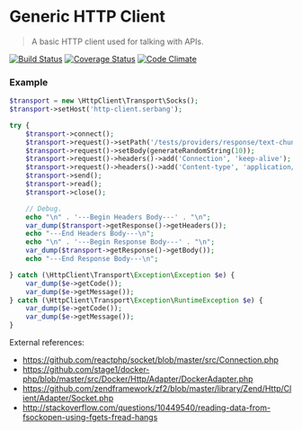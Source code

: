Generic HTTP Client
===================
> A basic HTTP client used for talking with APIs.

[![Build Status](https://travis-ci.org/serbanghita/http-client.svg?branch=master)](https://travis-ci.org/serbanghita/http-client)
[![Coverage Status](https://coveralls.io/repos/serbanghita/http-client/badge.png)](https://coveralls.io/r/serbanghita/http-client)
[![Code Climate](https://codeclimate.com/github/serbanghita/http-client/badges/gpa.svg)](https://codeclimate.com/github/serbanghita/http-client)

### Example

```php
$transport = new \HttpClient\Transport\Socks();
$transport->setHost('http-client.serbang');

try {
    $transport->connect();
    $transport->request()->setPath('/tests/providers/response/text-chunked.php');
    $transport->request()->setBody(generateRandomString(10));
    $transport->request()->headers()->add('Connection', 'keep-alive');
    $transport->request()->headers()->add('Content-type', 'application/json');
    $transport->send();
    $transport->read();
    $transport->close();

    // Debug.
    echo "\n" . '---Begin Headers Body---' . "\n";
    var_dump($transport->getResponse()->getHeaders());
    echo "---End Headers Body---\n";
    echo "\n" . '---Begin Response Body---' . "\n";
    var_dump($transport->getResponse()->getBody());
    echo "---End Response Body---\n";

} catch (\HttpClient\Transport\Exception\Exception $e) {
    var_dump($e->getCode());
    var_dump($e->getMessage());
} catch (\HttpClient\Transport\Exception\RuntimeException $e) {
    var_dump($e->getCode());
    var_dump($e->getMessage());
}
```


External references:

* https://github.com/reactphp/socket/blob/master/src/Connection.php
* https://github.com/stage1/docker-php/blob/master/src/Docker/Http/Adapter/DockerAdapter.php
* https://github.com/zendframework/zf2/blob/master/library/Zend/Http/Client/Adapter/Socket.php
* http://stackoverflow.com/questions/10449540/reading-data-from-fsockopen-using-fgets-fread-hangs
